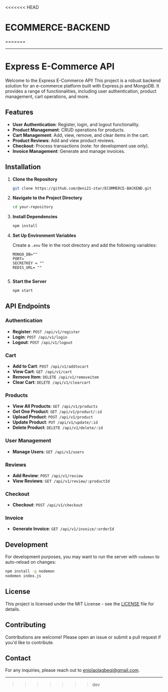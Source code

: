 <<<<<<< HEAD
# ECOMMERCE-BACKEND
=======

---

# Express E-Commerce API

Welcome to the Express E-Commerce API! This project is a robust backend solution for an e-commerce platform built with Express.js and MongoDB. It provides a range of functionalities, including user authentication, product management, cart operations, and more.

## Features

- **User Authentication**: Register, login, and logout functionality.
- **Product Management**: CRUD operations for products.
- **Cart Management**: Add, view, remove, and clear items in the cart.
- **Product Reviews**: Add and view product reviews.
- **Checkout**: Process transactions (note: for development use only).
- **Invoice Management**: Generate and manage invoices.

## Installation

1. **Clone the Repository**

   ```bash
   git clone https://github.com/@eni21-star/ECOMMERCE-BACKEND.git
   ```

2. **Navigate to the Project Directory**

   ```bash
   cd your-repository
   ```

3. **Install Dependencies**

   ```bash
   npm install
   ```

4. **Set Up Environment Variables**

   Create a `.env` file in the root directory and add the following variables:

   ```plaintext
   MONGO_DB=""
   PORT=
   SECRETKEY = ""
   REDIS_URL= ""

   
   ```

5. **Start the Server**

   ```bash
   npm start
   ```

## API Endpoints

### Authentication

- **Register**: `POST /api/v1/register`
- **Login**: `POST /api/v1/login`
- **Logout**: `POST /api/v1/logout`

### Cart

- **Add to Cart**: `POST /api/v1/addtocart`
- **View Cart**: `GET /api/v1/cart`
- **Remove Item**: `DELETE /api/v1/removeitem`
- **Clear Cart**: `DELETE /api/v1/clearcart`

### Products

- **View All Products**: `GET /api/v1/products`
- **Get One Product**: `GET /api/v1/product/:id`
- **Upload Product**: `POST /api/v1/product`
- **Update Product**: `PUT /api/v1/update/:id`
- **Delete Product**: `DELETE /api/v1/delete/:id`

### User Management

- **Manage Users**: `GET /api/v1/users`

### Reviews

- **Add Review**: `POST /api/v1/review`
- **View Reviews**: `GET /api/v1/review/:productId`

### Checkout

- **Checkout**: `POST /api/v1/checkout`

### Invoice

- **Generate Invoice**: `GET /api/v1/invoice/:orderId`

## Development

For development purposes, you may want to run the server with `nodemon` to auto-reload on changes:

```bash
npm install -g nodemon
nodemon index.js
```

## License

This project is licensed under the MIT License - see the [LICENSE](LICENSE) file for details.

## Contributing

Contributions are welcome! Please open an issue or submit a pull request if you'd like to contribute.

## Contact

For any inquiries, please reach out to [eniolaolagbegi@gmail.com](mailto:eniolaolagbegi@gmail.com).

---
>>>>>>> dev
